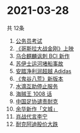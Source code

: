 # 2021-03-28
  共 12条

  <!-- BEGIN -->
  <!-- 最后更新时间:Sun Mar 28 2021 04:19:32 GMT+0000 (Coordinated Universal Time) -->
  1. [公务员考试](https://www.zhihu.com/search?q=公务员)
1. [《哥斯拉大战金刚》上映](https://www.zhihu.com/search?q=哥斯拉大战金刚)
1. [乌合麒麟讽刺 BCI 新作](https://www.zhihu.com/search?q=乌合麒麟)
1. [苏伊士运河堵船事故](https://www.zhihu.com/search?q=苏伊士运河)
1. [安踏净利润超越 Adidas](https://www.zhihu.com/search?q=安踏净利润)
1. [《鬼谷八荒》新版本](https://www.zhihu.com/search?q=鬼谷八荒)
1. [水滴互助停止服务](https://www.zhihu.com/search?q=水滴关停)
1. [海贼王 1008 话](https://www.zhihu.com/search?q=海贼王)
1. [中国足协谴责耐克](https://www.zhihu.com/search?q=足协)
1. [余华新作「文城」](https://www.zhihu.com/search?q=余华)
1. [肖战代言李宁](https://www.zhihu.com/search?q=肖战)
1. [耐克阿迪股价大跌](https://www.zhihu.com/search?q=耐克阿迪)
  <!-- END -->
  
